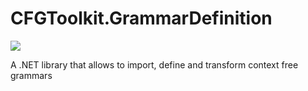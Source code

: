 # CFGToolkit.GrammarDefinition
[<img src="https://img.shields.io/nuget/vpre/CFGToolkit.GrammarDefinition.svg">]( https://www.nuget.org/packages/CFGToolkit.GrammarDefinition)

A .NET library that allows to import, define and transform context free grammars

